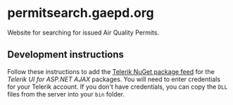 # permitsearch.gaepd.org

Website for searching for issued Air Quality Permits.

## Development instructions

Follow these instructions to add the [Telerik NuGet package feed](https://docs.telerik.com/devtools/aspnet-ajax/installation/installing-the-telerik-controls-from-nuget-package) for the _Telerik UI for ASP.NET AJAX_ packages. You will need to enter credentials for your Telerik account. If you don't have credentials, you can copy the `DLL` files from the server into your `bin` folder.